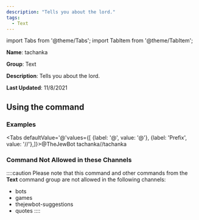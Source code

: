 ```yaml
---
description: "Tells you about the lord."
tags:
  - Text
---
```

import Tabs from '@theme/Tabs';
import TabItem from '@theme/TabItem';

**Name**: tachanka

**Group**: Text

**Description**: Tells you about the lord.

**Last Updated**: 11/8/2021

## Using the command

### Examples
<Tabs defaultValue='@'values={[ {label: '@', value: '@'}, {label: 'Prefix', value: '//'},]}><TabItem value='@'>@TheJewBot tachanka</TabItem><TabItem value='//'>//tachanka</TabItem></Tabs>

### Command Not Allowed in these Channels
::::caution Please note that this command and other commands from the **Text** command group are not allowed in the following channels:
- bots
- games
- thejewbot-suggestions
- quotes
::::